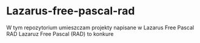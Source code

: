 # Lazarus-free-pascal-rad
W tym repozytorium umieszczam projekty napisane w Lazarus Free Pascal  RAD
Lazaruz Free Pascal (RAD) to konkure
